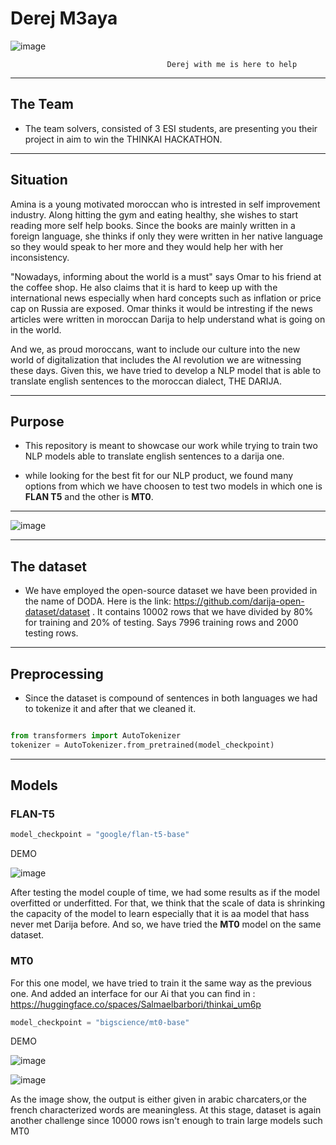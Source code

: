 # Derej M3aya
![image](https://user-images.githubusercontent.com/132778772/236659379-4cc5c906-592a-4d08-be3d-1c63e52bcfa3.png)


                                       Derej with me is here to help 

---

## The Team

- The team solvers, consisted of 3 ESI students, are presenting you their project in aim to win the THINKAI HACKATHON.

---

## Situation

Amina is a young motivated moroccan who is intrested in self improvement industry. Along hitting the gym and eating healthy, she wishes to start reading more self help books. Since the books are mainly written in a foreign language, she thinks if only they were written in her native language so they would speak to her more and they would help her with her inconsistency.

"Nowadays, informing about the world is a must" says Omar to his friend at the coffee shop. He also claims that it is hard to keep up with the international news especially when hard concepts such as inflation or price cap on Russia are exposed. Omar thinks it would be intresting if the news articles were written in moroccan Darija to help understand what is going on in the world.

And we, as proud moroccans, want to include our culture into the new world of digitalization that includes the AI revolution we are witnessing these days. Given this, we have tried to develop a NLP model that is able to translate english sentences to the moroccan dialect, THE DARIJA.

---

## Purpose

- This repository is meant to showcase our work while trying to train two NLP models able to translate english sentences to a darija one.

- while looking for the best fit for our NLP product, we found many options from which we have choosen to test two models in which one is **FLAN T5** and the other is **MT0**.

---


![image](https://user-images.githubusercontent.com/132778772/236660548-c2cbaa45-cc7a-499c-83df-2e69a9934b01.png)



---

## The dataset

- We have employed the open-source dataset we have been provided in the name of DODA. Here is the link: https://github.com/darija-open-dataset/dataset .
It contains 10002 rows that we have divided by 80% for training and 20% of testing. Says 7996 training rows and 2000 testing rows.
 
---

## Preprocessing

- Since the dataset is compound of sentences in both languages we had to tokenize it and after that we cleaned it.

```Python

from transformers import AutoTokenizer
tokenizer = AutoTokenizer.from_pretrained(model_checkpoint)
```

---

## Models
### FLAN-T5

```Python 
model_checkpoint = "google/flan-t5-base"
```
DEMO

![image](https://user-images.githubusercontent.com/132778772/236659769-baed4c91-a737-44a1-91f3-7c9ac1ee2a46.png)

After testing the model couple of time, we had some results as if the model overfitted or underfitted. For that, we think that the scale of data is shrinking the capacity of the model to learn especially that it is aa model that hass never met Darija before. And so, we have tried the **MT0** model on the same dataset.

### MT0

For this one model, we have tried to train it the same way as the previous one. And added an interface for our Ai  that you can find in : https://huggingface.co/spaces/Salmaelbarbori/thinkai_um6p

```Python
model_checkpoint = "bigscience/mt0-base"
```
DEMO

![image](https://user-images.githubusercontent.com/132778772/236659787-663f9b39-2b16-496e-99bc-edd4c7798eb4.png)

![image](https://user-images.githubusercontent.com/132778772/236659878-c101326f-41a1-4b00-be97-f4fbae930c64.png)

As the image show, the output is either given in arabic charcaters,or the french characterized words are meaningless. At this stage, dataset is again another challenge since 10000 rows isn't enough to train large models such MT0 




